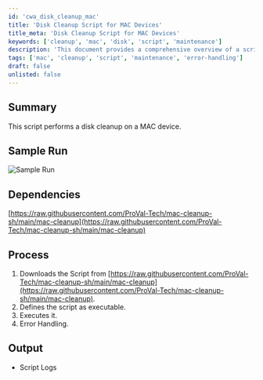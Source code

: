 ```yaml
---
id: 'cwa_disk_cleanup_mac'
title: 'Disk Cleanup Script for MAC Devices'
title_meta: 'Disk Cleanup Script for MAC Devices'
keywords: ['cleanup', 'mac', 'disk', 'script', 'maintenance']
description: 'This document provides a comprehensive overview of a script designed to perform disk cleanup on MAC devices, including its dependencies, process, and sample output.'
tags: ['mac', 'cleanup', 'script', 'maintenance', 'error-handling']
draft: false
unlisted: false
---
```

## Summary

This script performs a disk cleanup on a MAC device.

## Sample Run

![Sample Run](..\..\..\static\img\Disk---Space---Cleanup-(Mac)\image_1.png)

## Dependencies

[https://raw.githubusercontent.com/ProVal-Tech/mac-cleanup-sh/main/mac-cleanup](https://raw.githubusercontent.com/ProVal-Tech/mac-cleanup-sh/main/mac-cleanup)

## Process

1. Downloads the Script from [https://raw.githubusercontent.com/ProVal-Tech/mac-cleanup-sh/main/mac-cleanup](https://raw.githubusercontent.com/ProVal-Tech/mac-cleanup-sh/main/mac-cleanup).
2. Defines the script as executable.
3. Executes it.
4. Error Handling.

## Output

- Script Logs


